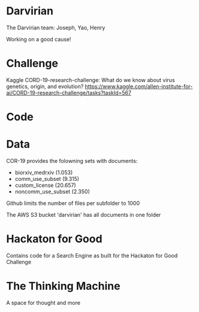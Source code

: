 # Darvirian
The Darvirian team: Joseph, Yao, Henry

Working on a good cause!

# Challenge
Kaggle CORD-19-research-challenge: What do we know about virus genetics, origin, and evolution?
https://www.kaggle.com/allen-institute-for-ai/CORD-19-research-challenge/tasks?taskId=567

# Code


# Data 
COR-19 provides the folowning sets with documents:
- biorxiv_medrxiv (1.053)
- comm_use_subset (9.315)
- custom_license (20.657)
- noncomm_use_subset (2.350)

Github limits the number of files per subfolder to 1000

The AWS S3 bucket 'darvirian' has all documents in one folder 

# Hackaton for Good
Contains code for a Search Engine as built for the Hackaton for Good Challenge

# The Thinking Machine
A space for thought and more

